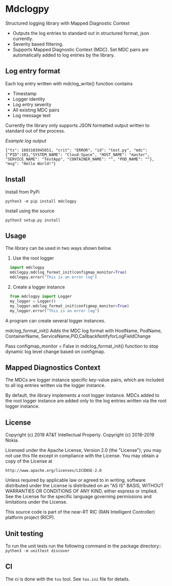 Mdclogpy
========

Structured logging library with Mapped Diagnostic Context

* Outputs the log entries to standard out in structured format, json currently.
* Severity based filtering.
* Supports Mapped Diagnostic Context (MDC).
  Set MDC pairs are automatically added to log entries by the library.


Log entry format
----------------

Each log entry written with mdclog_write() function contains

* Timestamp
* Logger identity
* Log entry severity
* All existing MDC pairs
* Log message text

Currently the library only supports JSON formatted output written to standard
out of the process.

*Example log output*

`{"ts": 1603103945651, "crit": "ERROR", "id": "test.py", "mdc": {"PID":101,"SYSTEM_NAME": "Cloud-Space", "HOST_NAME": "master", "SERVICE_NAME": "TestApp", "CONTAINER_NAME": "", "POD_NAME": ""}, "msg": "Hello World!"}`


Install
-------

Install from PyPi

```
python3 -m pip install mdclogpy
```

Install using the source

```
python3 setup.py install
```

Usage
-----

The library can be used in two ways shown below.

1) Use the root logger

```python
  import mdclogpy
  mdclogpy.mdclog_format_init(configmap_monitor=True) 
  mdclogpy.error("This is an error log")
```

2) Create a logger instance

```python
  from mdclogpy import Logger
  my_logger = Logger()
  my_logger.mdclog_format_init(configmap_monitor=True)
  my_logger.error("This is an error log")
```

A program can create several logger instances.

mdclog_format_init() Adds the MDC log format with HostName, PodName, ContainerName, ServiceName,PID,CallbackNotifyforLogFieldChange

Pass configmap_monitor = False in mdclog_format_init() function to stop dynamic log level change based on configmap.


Mapped Diagnostics Context
--------------------------

The MDCs are logger instance specific key-value pairs, which are included to
all log entries written via the logger instance.

By default, the library implements a root logger instance.
MDCs added to the root logger instance are added only to the log entries
written via the root logger instance.


License
-------

Copyright (c) 2019 AT&T Intellectual Property.
Copyright (c) 2018-2019 Nokia.

Licensed under the Apache License, Version 2.0 (the "License");
you may not use this file except in compliance with the License.
You may obtain a copy of the License at

    http://www.apache.org/licenses/LICENSE-2.0

Unless required by applicable law or agreed to in writing, software
distributed under the License is distributed on an "AS IS" BASIS,
WITHOUT WARRANTIES OR CONDITIONS OF ANY KIND, either express or implied.
See the License for the specific language governing permissions and
limitations under the License.

This source code is part of the near-RT RIC (RAN Intelligent Controller)
platform project (RICP).

Unit testing
------------

To run the unit tests run the following command in the package directory::
`
python3 -m unittest discover
`

CI
--

The ci is done with the `tox` tool. See `tox.ini` file for details.
